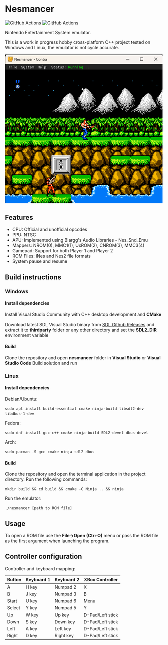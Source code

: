 # Nesmancer
![GitHub Actions](https://github.com/cipfge/nesmancer/actions/workflows/windows.yml/badge.svg)
![GitHub Actions](https://github.com/cipfge/nesmancer/actions/workflows/linux.yml/badge.svg)

Nintendo Entertainment System emulator.

This is a work in progress hobby cross-platform C++ project tested on Windows and Linux, the emulator is not cycle accurate.

![screenshot](docs/screenshot.png)

## Features
* CPU: Official and unofficial opcodes
* PPU: NTSC
* APU: Implemented using Blargg's Audio Libraries - Nes_Snd_Emu
* Mappers: NROM(0), MMC1(1), UxROM(2), CNROM(3), MMC3(4)
* Gamepad: Support for both Player 1 and Player 2
* ROM Files: iNes and Nes2 file formats
* System pause and resume

## Build instructions

### Windows

#### Install dependencies
Install Visual Studio Community with C++ desktop development and **CMake**

Download latest SDL Visual Studio binary from [SDL Github Releases](https://github.com/libsdl-org/SDL/) and extract it to **thirdparty** folder or any other directory and set the **SDL2_DIR** environment variable

#### Build
Clone the repository and open **nesmancer** folder in **Visual Studio** or **Visual Studio Code**
Build solution and run

### Linux

#### Install dependencies
Debian/Ubuntu:
```
sudo apt install build-essential cmake ninja-build libsdl2-dev libdbus-1-dev
```

Fedora:
```
sudo dnf install gcc-c++ cmake ninja-build SDL2-devel dbus-devel
```

Arch:
```
sudo pacman -S gcc cmake ninja sdl2 dbus
```

#### Build
Clone the repository and open the terminal application in the project directory.
Run the following commands:
```
mkdir build && cd build && cmake -G Ninja .. && ninja
```
Run the emulator:
```
./nesmancer [path to ROM file]
```

## Usage
To open a ROM file use the **File->Open (Ctr+O)** menu or pass the ROM file as the first argument when launching the program.

## Controller configuration
Controller and keyboard mapping:

 Button     | Keyboard 1      | Keyboard 2      | XBox Controller  |
 -----------|-----------------|-----------------|------------------|
 A          | H key           | Numpad 2        | X                |
 B          | J key           | Numpad 3        | B                |
 Start      | U key           | Numpad 6        | Menu             |
 Select     | Y key           | Numpad 5        | Y                |
 Up         | W key           | Up key          | D-Pad/Left stick |
 Down       | S key           | Down key        | D-Pad/Left stick |
 Left       | A key           | Left key        | D-Pad/Left stick |
 Right      | D key           | Right key       | D-Pad/Left stick |
